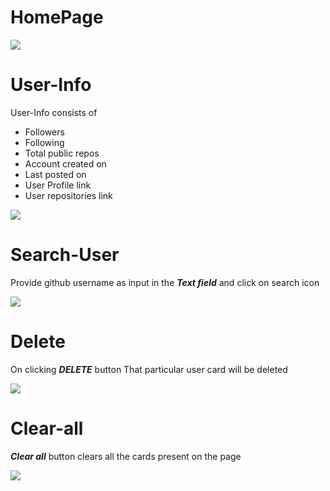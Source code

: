 # HomePage
<img src="https://user-images.githubusercontent.com/61549396/115108222-d902a880-9f8c-11eb-8028-ce14bbad1280.png">

# User-Info
  
  User-Info consists of 
  - Followers
  - Following
  - Total public repos
  - Account created on
  - Last posted on
  - User Profile link
  - User repositories link
  
<img src="https://user-images.githubusercontent.com/61549396/115108990-fafe2a00-9f90-11eb-849d-7e4871e4d9d8.png"/>


# Search-User
  
  Provide github username as input in the ***Text field*** and click on search icon
  
  <img src="https://user-images.githubusercontent.com/61549396/115109158-c343b200-9f91-11eb-8e56-0d26e0c1ecd8.gif"/>
  
# Delete
  
  On clicking ***DELETE*** button That particular user card will be deleted 
  
  <img src="https://user-images.githubusercontent.com/61549396/115109547-00a93f00-9f94-11eb-9143-828b4714d838.gif"/>

# Clear-all
  
  ***Clear all*** button clears all the cards present on the page
  
  <img src="https://user-images.githubusercontent.com/61549396/115109434-529d9500-9f93-11eb-8afc-c5207665c2fc.gif"/>

